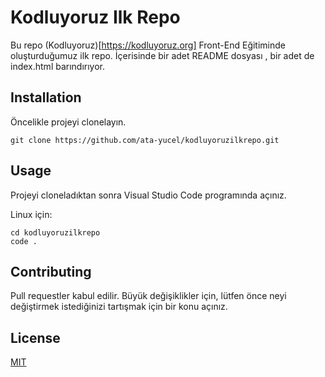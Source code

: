# Kodluyoruz Ilk Repo

Bu repo (Kodluyoruz)[https://kodluyoruz.org] Front-End Eğitiminde oluşturduğumuz ilk repo. İçerisinde bir adet README dosyası , bir adet de index.html barındırıyor.

## Installation

Öncelikle projeyi clonelayın. 

```
git clone https://github.com/ata-yucel/kodluyoruzilkrepo.git
```

## Usage

Projeyi cloneladıktan sonra Visual Studio Code programında açınız.

Linux için:

```linux
cd kodluyoruzilkrepo
code .
```


## Contributing

Pull requestler kabul edilir. Büyük değişiklikler için, lütfen önce neyi değiştirmek istediğinizi tartışmak için bir konu açınız.

## License

[MIT](https://choosealicense.com/licenses/mit/)

